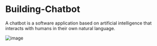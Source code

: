 # Building-Chatbot
A chatbot is a software application based on artificial intelligence that interacts with humans in their own natural language.

![image](https://github.com/user-attachments/assets/faf1dd8e-009b-4057-b143-74cb55435a3d)
